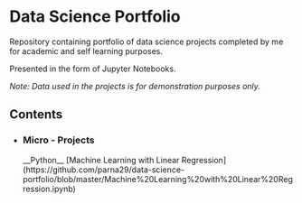 # Data Science Portfolio

Repository containing portfolio of data science projects completed by me for academic and self learning purposes. 

Presented in the form of Jupyter Notebooks.

*Note: Data used in the projects is for demonstration purposes only.*

<h2>Contents</h2>

* <h3>Micro - Projects</h3>
       __Python__
         [Machine Learning with Linear Regression] (https://github.com/parna29/data-science-portfolio/blob/master/Machine%20Learning%20with%20Linear%20Regression.ipynb)
      

